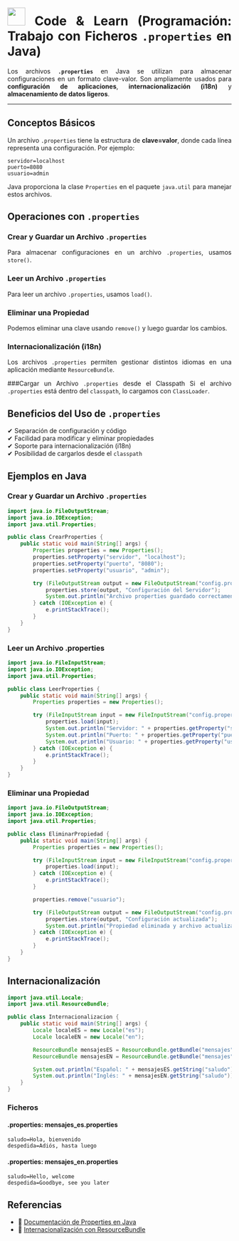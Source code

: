 <div align="justify">

# <img src=../../../../images/coding-book.png width="40"> Code & Learn (Programación: Trabajo con Ficheros `.properties` en Java)

Los archivos **`.properties`** en Java se utilizan para almacenar configuraciones en un formato clave-valor. Son ampliamente usados para **configuración de aplicaciones**, **internacionalización (i18n)** y **almacenamiento de datos ligeros**.

---

## Conceptos Básicos

Un archivo `.properties` tiene la estructura de **clave=valor**, donde cada línea representa una configuración. Por ejemplo:

```properties
servidor=localhost
puerto=8080
usuario=admin
```

Java proporciona la clase `Properties` en el paquete `java.util` para manejar estos archivos.

## Operaciones con `.properties`

### Crear y Guardar un Archivo `.properties`

Para almacenar configuraciones en un archivo `.properties`, usamos `store()`.

### Leer un Archivo `.properties`

Para leer un archivo `.properties`, usamos `load()`.

### Eliminar una Propiedad

Podemos eliminar una clave usando `remove()` y luego guardar los cambios.

### Internacionalización (i18n)

Los archivos `.properties` permiten gestionar distintos idiomas en una aplicación mediante `ResourceBundle`.

###Cargar un Archivo `.properties` desde el Classpath
Si el archivo `.properties` está dentro del `classpath`, lo cargamos con `ClassLoader`.

## Beneficios del Uso de `.properties`

✔ Separación de configuración y código  
✔ Facilidad para modificar y eliminar propiedades  
✔ Soporte para internacionalización (i18n)  
✔ Posibilidad de cargarlos desde el `classpath`  

## Ejemplos en Java

### **Crear y Guardar un Archivo `.properties`**

```java
import java.io.FileOutputStream;
import java.io.IOException;
import java.util.Properties;

public class CrearProperties {
    public static void main(String[] args) {
        Properties properties = new Properties();
        properties.setProperty("servidor", "localhost");
        properties.setProperty("puerto", "8080");
        properties.setProperty("usuario", "admin");

        try (FileOutputStream output = new FileOutputStream("config.properties")) {
            properties.store(output, "Configuración del Servidor");
            System.out.println("Archivo properties guardado correctamente.");
        } catch (IOException e) {
            e.printStackTrace();
        }
    }
}
```

### Leer un Archivo .properties

```java
import java.io.FileInputStream;
import java.io.IOException;
import java.util.Properties;

public class LeerProperties {
    public static void main(String[] args) {
        Properties properties = new Properties();

        try (FileInputStream input = new FileInputStream("config.properties")) {
            properties.load(input);
            System.out.println("Servidor: " + properties.getProperty("servidor"));
            System.out.println("Puerto: " + properties.getProperty("puerto"));
            System.out.println("Usuario: " + properties.getProperty("usuario"));
        } catch (IOException e) {
            e.printStackTrace();
        }
    }
}
```

### Eliminar una Propiedad

```java
import java.io.FileOutputStream;
import java.io.IOException;
import java.util.Properties;

public class EliminarPropiedad {
    public static void main(String[] args) {
        Properties properties = new Properties();

        try (FileInputStream input = new FileInputStream("config.properties")) {
            properties.load(input);
        } catch (IOException e) {
            e.printStackTrace();
        }

        properties.remove("usuario");

        try (FileOutputStream output = new FileOutputStream("config.properties")) {
            properties.store(output, "Configuración actualizada");
            System.out.println("Propiedad eliminada y archivo actualizado.");
        } catch (IOException e) {
            e.printStackTrace();
        }
    }
}
```

## Internacionalización

```java
import java.util.Locale;
import java.util.ResourceBundle;

public class Internacionalizacion {
    public static void main(String[] args) {
        Locale localeES = new Locale("es");
        Locale localeEN = new Locale("en");

        ResourceBundle mensajesES = ResourceBundle.getBundle("mensajes", localeES);
        ResourceBundle mensajesEN = ResourceBundle.getBundle("mensajes", localeEN);

        System.out.println("Español: " + mensajesES.getString("saludo"));
        System.out.println("Inglés: " + mensajesEN.getString("saludo"));
    }
}
```

### Ficheros

#### .properties: mensajes_es.properties

```properties
saludo=Hola, bienvenido
despedida=Adiós, hasta luego
```

#### .properties: mensajes_en.properties

```properties
saludo=Hello, welcome
despedida=Goodbye, see you later
```

## Referencias

- 📖 [Documentación de Properties en Java](https://docs.oracle.com/javase/8/docs/api/java/util/Properties.html)
- 📖 [Internacionalización con ResourceBundle](https://docs.oracle.com/javase/tutorial/i18n/resbundle/index.html)


</div>